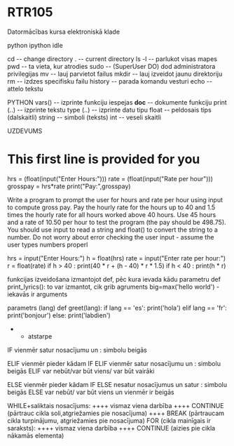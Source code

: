 # RTR105
Datormācības kursa elektroniskā klade

python
ipython
idle

cd -- change directory
. -- current directory
ls -l -- parlukot visas mapes
pwd -- ta vieta, kur atrodies
sudo -- (SuperUser DO) dod administratora privilegijas
mv -- lauj parvietot failus
mkdir -- lauj izveidot jaunu direktoriju
rm -- izdzes specifisku failu
history -- parada komandu vesturi
echo -- attelo tekstu


PYTHON
vars() -- izprinte funkciju iespejas
__doc__ -- dokumente funkciju
print (..) -- izprinte tekstu
type (..) -- izprinte datu tipu
float -- peldosais tips (dalskaitli)
string -- simboli (teksts)
int -- veseli skaitli


UZDEVUMS
# This first line is provided for you

hrs = (float(input("Enter Hours:")))
rate = (float(input("Rate per hour")))
grosspay = hrs*rate
print("Pay:",grosspay)


Write a program to prompt the user for hours and rate per hour using input to compute gross pay. Pay the hourly rate for the hours up to 40 and 1.5 times the hourly rate for all hours worked above 40 hours. Use 45 hours and a rate of 10.50 per hour to test the program (the pay should be 498.75). You should use input to read a string and float() to convert the string to a number. Do not worry about error checking the user input - assume the user types numbers properl

hrs = input("Enter Hours:")
h = float(hrs)
rate = input("Enter rate per hour:")
r = float(rate)
if h > 40 :
    print(40 * r + (h - 40) * r * 1.5)
if h < 40 :
    print(h * r)



funkcijas izveidošana izmantojot def, pēc kura ievada kādu parametru
def print_lyrics():
to var izmantot, cik grib
agruments big=max('hello world') - iekavās ir arguments

parametrs (lang)
def greet(lang):
if lang == 'es':
 print('hola')
elif lang == 'fr':
 print('bonjour')
else:
 print('labdien')

+ - atstarpe

IF vienmēr satur nosacījumu un : simbolu beigās

ELIF vienmēr pieder kādam IF
ELIF vienmēr satur nosacījumu un : simbolu beigās
ELIF var nebūt/var būt viens/ var būt vairāki

ELSE vienmēr pieder kādam IF
ELSE nesatur nosacījumus un satur : simbolu beigās
ELSE var nebūt/ var būt viens un vienmēr ir beigās

WHILE+saliktais nosacījums:
++++ vismaz viena darbība
++++ CONTINUE (pārtrauc cikla soli,atgriežamies pie nosacījuma)
++++ BREAK (pārtraucam cikla turpinājumu, atgriežamies pie nosacījuma)
FOR (cikla mainīgais ir saraksts):
++++ vismaz viena darbība
++++ CONTINUE (aizies pie cikla nākamās elementa)
